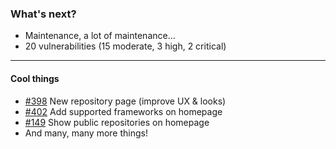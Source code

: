 ### What's next?

- Maintenance, a lot of maintenance...
- 20 vulnerabilities (15 moderate, 3 high, 2 critical)

<!-- .element class="fragment" -->

---

#### Cool things

- [#398](https://github.com/stryker-mutator/stryker-dashboard/issues/398) New repository page (improve UX & looks)
- [#402](https://github.com/stryker-mutator/stryker-dashboard/issues/402) Add supported frameworks on homepage
- [#149](https://github.com/stryker-mutator/stryker-dashboard/issues/149) Show public repositories on homepage
- And many, many more things!

<!-- .element class="fragment" -->
